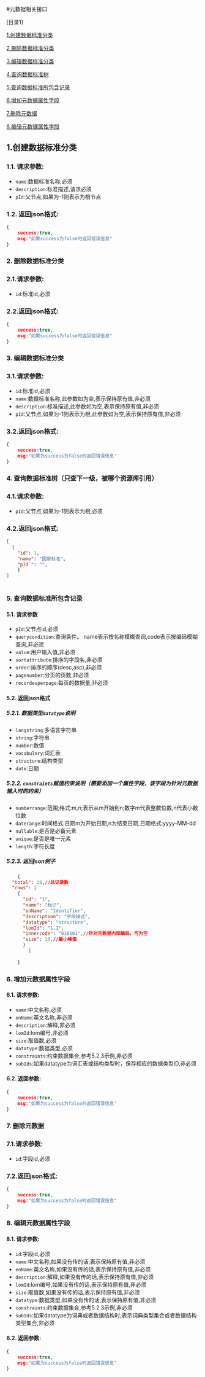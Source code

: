 #元数据相关接口

[目录1]

[1.创建数据标准分类](#t1)

[2.删除数据标准分类](#t2)

[3.编辑数据标准分类](#t3)

[4.查询数据标准树](#t4)

[5.查询数据标准所包含记录](#t5)

[6.增加元数据属性字段](#t6)

[7.删除元数据](#t7)

[8.编辑元数据属性字段](#t8)



## <a name='t1'>1.创建数据标准分类</a>
### 1.1. 请求参数:

* `name`:数据标准名称,必须
* `description`:标准描述,请求必须
* `pId`:父节点,如果为-1则表示为根节点

### 1.2. 返回json格式:

```json
{
    success:true,
    msg:"如果success为false时返回错误信息"
}
```
### <a name='t2'>2. 删除数据标准分类</a>
### 2.1.请求参数:
* `id`:标准id,必须

### 2.2.返回json格式:

```json
{
    success:true,
    msg:"如果success为false时返回错误信息"
}
```

### <a name='t3'>3. 编辑数据标准分类</a>
### 3.1.请求参数:
* `id`:标准id,必须
* `name`:数据标准名称,此参数如为空,表示保持原有值,非必须
* `description`:标准描述,此参数如为空,表示保持原有值,非必须
* `pId`:父节点,如果为-1则表示为根,此参数如为空,表示保持原有值,非必须

### 3.2.返回json格式:

```json
{
    success:true,
    msg:"如果为success为false时返回错误信息"
}
```

### <a name='t4'>4. 查询数据标准树（只查下一级，被哪个资源库引用）</a>
### 4.1.请求参数:

* `pId`:父节点,如果为-1则表示为根,必须

### 4.2.返回json格式:

```json
[
  {
    "id": 1,
    "name": "国家标准",
    "pId`": "",
	}
]
    
```

### <a name='t5'>5. 查询数据标准所包含记录</a>
#### 5.1. 请求参数

* `pId`:父节点id,必须
* `querycondition`:查询条件。 name表示按名称模糊查询,code表示按编码模糊查询,非必须
* `value`:用户输入值,非必须
* `sortattribute`:排序的字段名,非必须
* `order`:排序的顺序(desc,asc),非必须
* `pagenumber`:分页的页数,非必须
* `recordesperpage`:每页的数据量,非必须

#### 5.2. 返回json格式
##### 5.2.1. 数据类型`datatype`说明
* `langstring`:多语言字符串
* `string`:字符串
* `number`:数值
* `vocabulary`:词汇表
* `structure`:结构类型
* `date`:日期

##### 5.2.2.  `constraints`赋值约束说明（需要添加一个属性字段，该字段为针对元数据输入时的约束）
* `numberrange`:范围;格式:m,n;表示从m开始到n;数字m代表整数位数,n代表小数位数
* `daterange`:时间格式:日期m为开始日期,n为结束日期,日期格式:yyyy-MM-dd
* `nullable`:是否是必备元素
* `unique`:是否是唯一元素
* `length`:字符长度

##### 5.2.3. 返回json例子

```json
    {
  "total": 28,//总记录数
  "rows": [
    {
      "id": "1",
      "name": "标识",
      "enName": "Identifier",
      "description": "字段描述",
      "datatype": "structure",
      "lomId": "1.1",
      "innercode": "010101",//针对元数据内部编码，可为空
      "size": 10,//最小峰值
	  }
		]
			
    } 
```

### <a name='t6'>6. 增加元数据属性字段</a>
#### 6.1. 请求参数:
* `name`:中文名称,必须
* `enName`:英文名称,非必须
* `description`:解释,非必须
* `lomId`:lom编号,非必须
* `size`:取值数,必须
* `datatype`:数据类型,必须
* `constraints`:约束数据集合,参考5.2.3示例,非必须
* `subIds`:如果datatype为词汇表或结构类型时，保存相应的数据类型ID,非必须

#### 6.2. 返回参数:

```json
{
    success:true,
    msg:"如果为success为false时返回错误信息"
}
```

### <a name='t7'>7. 删除元数据</a>
### 7.1.请求参数:
* `id`:字段id,必须

### 7.2.返回json格式:

```json
{
    success:true,
    msg:"如果为success为false时返回错误信息"
}
```

### <a name='t8'>8. 编辑元数据属性字段</a>
#### 8.1. 请求参数:

* `id`:字段id,必须
* `name`:中文名称,如果没有传的话,表示保持原有值,非必须
* `enName`:英文名称,如果没有传的话,表示保持原有值,非必须
* `description`:解释,如果没有传的话,表示保持原有值,非必须
* `lomId`:lom编号,如果没有传的话,表示保持原有值,非必须
* `size`:取值数,如果没有传的话,表示保持原有值,非必须
* `datatype`:数据类型,如果没有传的话,表示保持原有值,非必须
* `constraints`:约束数据集合,参考5.2.3示例,非必须
* `subIds`:如果datatype为词典或者数据结构时,表示词典类型集合或者数据结构类型集合,非必须

#### 8.2. 返回参数:

```json
{
    success:true,
    msg:"如果为success为false时返回错误信息"
}
```






